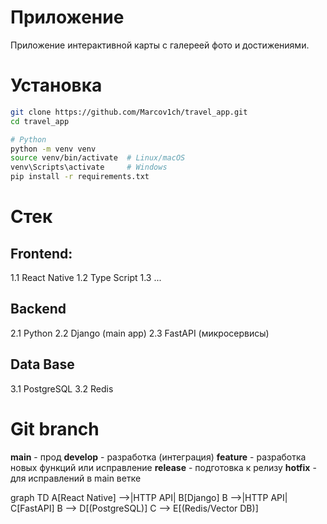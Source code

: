 # Приложение

Приложение интерактивной карты с галереей фото и достижениями.

# Установка

```bash
git clone https://github.com/Marcov1ch/travel_app.git
cd travel_app

# Python
python -m venv venv
source venv/bin/activate  # Linux/macOS
venv\Scripts\activate     # Windows
pip install -r requirements.txt
```

# Стек
## Frontend:
1.1 React Native
1.2 Type Script
1.3 ...

## Backend
2.1 Python
2.2 Django (main app)
2.3 FastAPI (микросервисы)

## Data Base
3.1 PostgreSQL
3.2 Redis

# Git branch
**main** - прод
**develop** - разработка (интеграция)
**feature** - разработка новых функций или исправление
**release** - подготовка к релизу
**hotfix** - для исправлений в main ветке

graph TD
    A[React Native] -->|HTTP API| B[Django]
    B -->|HTTP API| C[FastAPI]
    B --> D[(PostgreSQL)]
    C --> E[(Redis/Vector DB)]

